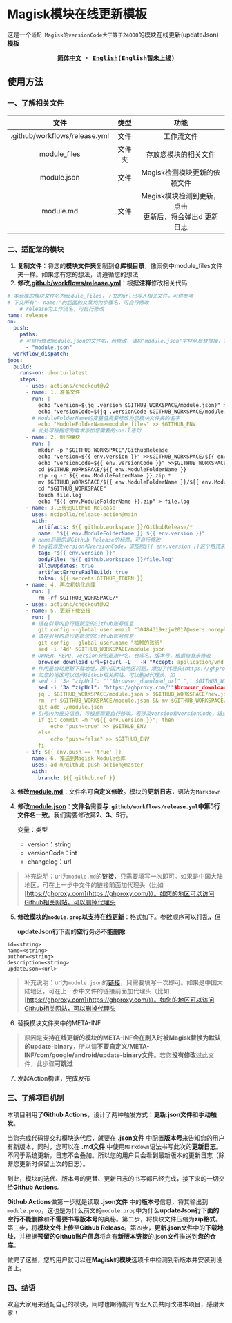 # Magisk模块在线更新模板

这是一个`适配 Magisk的versionCode大于等于24000`的模块在线更新(updateJson)**模板**

<div align="center">
<strong>
<samp>

[简体中文](README.md) · [English](README_English.md)(English暂未上线)

</samp>
</strong>
</div>

## **使用方法**

### **一、了解相关文件**

| 文件 | 类型 | 功能 |
| :--------:  | :-----:  | :----:  |
| .github/workflows/release.yml | 文件 | 工作流文件|
| module_files | 文件夹 | 存放您模块的相关文件 |
| module.json | 文件 | Magisk检测模块更新的依赖文件 |
| module.md | 文件 | Magisk模块检测到更新，点击<br>更新后，将会弹出d 更新日志 |

### **二、适配您的模块**

1. **复制文件**：将您的**模块文件夹**复制到**仓库根目录**，像案例中module_files文件夹一样。如果您有您的想法，请遵循您的想法
2. **修改[.github/workflows/release.yml](https://github.com/zjw2017/MagiskModule_OnlineUpdate/blob/main/.github/workflows/release.yml)**：根据**注释**修改相关代码

```yaml
# 本仓库的模块文件名为module_files，下文的url已写入相关文件，可供参考
# 下文所有"- name:"的后面的文案均为步骤名，可自行修改
    # release为工作流名，可自行修改
name: release
on:
  push:
    paths:
    # 可自行修改module.json的文件名，若修改，请将"module.json"字样全局替换掉，并同步修改根目录下module.json的文件名
      - "module.json"
  workflow_dispatch:
jobs:
  build:
    runs-on: ubuntu-latest
    steps:
      - uses: actions/checkout@v2
      - name: 1. 准备文件
        run: |
          echo "version=$(jq .version $GITHUB_WORKSPACE/module.json)" >> $GITHUB_ENV
          echo "versionCode=$(jq .versionCode $GITHUB_WORKSPACE/module.json)" >> $GITHUB_ENV
        # ModuleFolderName的变量值需要修改为您模块文件夹的名字
          echo "ModuleFolderName=module_files" >> $GITHUB_ENV
        # 此处可根据您的需求添加您需要的shell语句
      - name: 2. 制作模块
        run: |
          mkdir -p "$GITHUB_WORKSPACE"/GithubRelease
          echo "version=${{ env.version }}" >>$GITHUB_WORKSPACE/${{ env.ModuleFolderName }}/module.prop
          echo "versionCode=${{ env.versionCode }}" >>$GITHUB_WORKSPACE/${{ env.ModuleFolderName }}/module.prop
          cd $GITHUB_WORKSPACE/${{ env.ModuleFolderName }}
          zip -q -r ${{ env.ModuleFolderName }}.zip *
          mv $GITHUB_WORKSPACE/${{ env.ModuleFolderName }}/${{ env.ModuleFolderName }}.zip "$GITHUB_WORKSPACE"/GithubRelease/${{ env.ModuleFolderName }}.zip
          cd "$GITHUB_WORKSPACE"
          touch file.log
          echo "${{ env.ModuleFolderName }}.zip" > file.log
      - name: 3.上传到Github Release
        uses: ncipollo/release-action@main
        with:
          artifacts: ${{ github.workspace }}/GithubRelease/*
          name: "${{ env.ModuleFolderName }} ${{ env.version }}"
        # name后面的是Github Release的标题，可自行修改
        # tag若涉及version和versionCode，请按照${{ env.version }}这个格式来写
          tag: "${{ env.version }}"
          bodyFile: "${{ github.workspace }}/file.log"
          allowUpdates: true
          artifactErrorsFailBuild: true
          token: ${{ secrets.GITHUB_TOKEN }}
      - name: 4. 再次初始化仓库
        run: |
          rm -rf $GITHUB_WORKSPACE/*
      - uses: actions/checkout@v2
      - name: 5. 更新下载链接
        run: |
        # 请在引号内自行更新您的Github账号信息
          git config --global user.email "30484319+zjw2017@users.noreply.github.com"
        # 请在引号内自行更新您的Github账号信息
          git config --global user.name "柚稚的孩纸"
          sed -i '4d' $GITHUB_WORKSPACE/module.json
        # OWNER、REPO、version分别是用户名、仓库名、版本号，根据自身来修改
          browser_download_url=$(curl -L   -H "Accept: application/vnd.github+json"   -H "X-GitHub-Api-Version: 2022-11-28"   https://api.github.com/repos/OWNER/REPO/releases/tags/${{ env.version }} | jq .assets[].browser_download_url | cut -d'"' -f2)
        # 作用是自动更新下载地址，因中国大陆地区问题，添加了代理头(https://ghproxy.com/)
        # 如您的地区可以访问Github相关网站，可以删掉代理头，如
        # sed -i '3a "zipUrl": "'"$browser_download_url"'",' $GITHUB_WORKSPACE/module.json
          sed -i '3a "zipUrl": "https://ghproxy.com/'"$browser_download_url"'",' $GITHUB_WORKSPACE/module.json
          jq . $GITHUB_WORKSPACE/module.json > $GITHUB_WORKSPACE/new.json
          rm -rf $GITHUB_WORKSPACE/module.json && mv $GITHUB_WORKSPACE/new.json $GITHUB_WORKSPACE/module.json
          git add ./module.json
        # 引号内为提交信息，可根据需要自行修改。若涉及version和versionCode，请按照${{ env.version }}这个格式来写
          if git commit -m "v${{ env.version }}"; then
              echo "push=true" >> $GITHUB_ENV
          else
              echo "push=false" >> $GITHUB_ENV
          fi
      - if: ${{ env.push == 'true' }}
        name: 6. 推送到Magisk Module仓库
        uses: ad-m/github-push-action@master
        with:
          branch: ${{ github.ref }}
```

3. **修改[module.md](https://github.com/zjw2017/MagiskModule_OnlineUpdate/blob/main/module.md)**：文件名可**自定义修改**。模块的**更新日志**，语法为`Markdown`
4. **修改[module.json](https://github.com/zjw2017/MagiskModule_OnlineUpdate/blob/main/module.json)**：**文件名**需要**与`.github/workflows/release.yml`中第5行文件名一致**。我们需要修改第**2、3、5**行。

   变量：类型
   - version：string
   - versionCode：int
   - changelog：url
> 补充说明：url为`module.md`的[链接](https://github.com/zjw2017/MagiskModule_OnlineUpdate/blob/main/module.md)，只需要填写一次即可。如果是中国大陆地区，可在上一步中文件的链接前面加代理头（比如[https://ghproxy.com](https://ghproxy.com/)）。如您的地区可以访问Github相关网站，可以删掉代理头

5. **修改模块的`module.prop`以支持在线更新**：格式如下。参数顺序可以打乱，但
   
   **updateJson行**下面的**空行**务必**不能删除**

```text
id=<string>
name=<string>
author=<string>
description=<string>
updateJson=<url>

```

> 补充说明：url为`module.json`的[链接](https://github.com/zjw2017/MagiskModule_OnlineUpdate/blob/main/module.json)，只需要填写一次即可。如果是中国大陆地区，可在上一步中文件的链接前面加代理头（比如[https://ghproxy.com](https://ghproxy.com/)）。如您的地区可以访问Github相关网站，可以删掉代理头

6. 替换模块文件夹中的META-INF

> 原因是**支持在线更新的模块的META-INF会在刷入时被Magisk替换为默认的update-binary**，所以请**不要自定义/META-INF/com/google/android/update-binary文件**。若您**没有修改**过此文件，此步骤**可跳过**

7. 发起Action构建，完成发布


### 三、了解项目机制
本项目利用了**Github Actions**，设计了两种触发方式：**更新.json文件**和**手动触发**。

当您完成代码提交和模块迭代后，就要在 **.json文件** 中配置**版本号**来告知您的用户有新版本，同时，您可以在 **.md文件** 中使用`Markdown`语法书写此次的**更新日志**。不同于系统更新，日志不会叠加。所以您的用户只会看到最新版本的更新日志（除非您更新时保留上次的日志）。

到此，模块的迭代、版本号的更替、更新日志的书写都已经完成，接下来的一切交给**Github Actions**。

**Github Actions**做第一步就是读取 **.json文件** 中的**版本号**信息，将其输出到`module.prop`，这也是为什么前文的`module.prop`中为什么**updateJson行下面的空行不能删除**和**不需要书写版本号**的奥秘。第二步，将模块文件压缩为**zip格式**。第三步，将**模块文件上传**至**Github Release**。第四步，**更新.json文件**中的**下载地址**，并根据**预留的Github账户信息**将含有**新版本链接**的.json**文件**推送到**您的仓库**。

做完了这些，您的用户就可以在**Magisk**的**模块**选项卡中检测到新版本并安装到设备上。

### 四、结语
欢迎大家用来适配自己的模块，同时也期待能有专业人员共同改进本项目，感谢大家！
